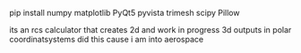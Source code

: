 pip install numpy matplotlib PyQt5 pyvista trimesh scipy Pillow

its an rcs calculator that creates 2d and work in progress 3d outputs in polar coordinatsystems 
did this cause i am into aerospace 
